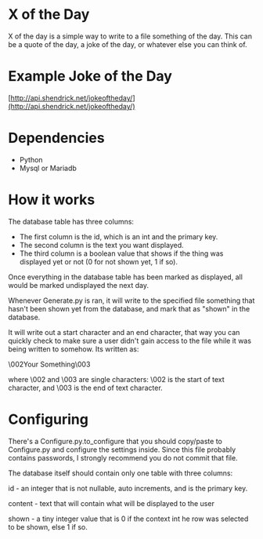 X of the Day
================

X of the day is a simple way to write to a file something of the day.  This can be a quote of the day, a joke of the day, or whatever else you can think of.

Example Joke of the Day
==
[http://api.shendrick.net/jokeoftheday/](http://api.shendrick.net/jokeoftheday/)

Dependencies
====
* Python
* Mysql or Mariadb

How it works
====
The database table has three columns:

* The first column is the id, which is an int and the primary key.
* The second column is the text you want displayed.
* The third column is a boolean value that shows if the thing was displayed yet or not (0 for not shown yet, 1 if so).

Once everything in the database table has been marked as displayed, all would be marked undisplayed the next day.

Whenever Generate.py is ran, it will write to the specified file something that hasn't been shown yet from the database, and mark that as "shown" in the database.

It will write out a start character and an end character, that way you can quickly check to make sure a user didn't gain access to the file while it was being written to somehow.  Its written as:

\002Your Something\003

where \002 and \003 are single characters: \002 is the start of text character, and \003 is the end of text character.

Configuring
====
There's a Configure.py.to\_configure that you should copy/paste to Configure.py and configure the settings inside.
Since this file probably contains passwords, I strongly recommend you do not commit that file.

The database itself should contain only one table with three columns:

id - an integer that is not nullable, auto increments, and is the primary key.

content - text that will contain what will be displayed to the user

shown - a tiny integer value that is 0 if the context int he row was selected to be shown, else 1 if so.


